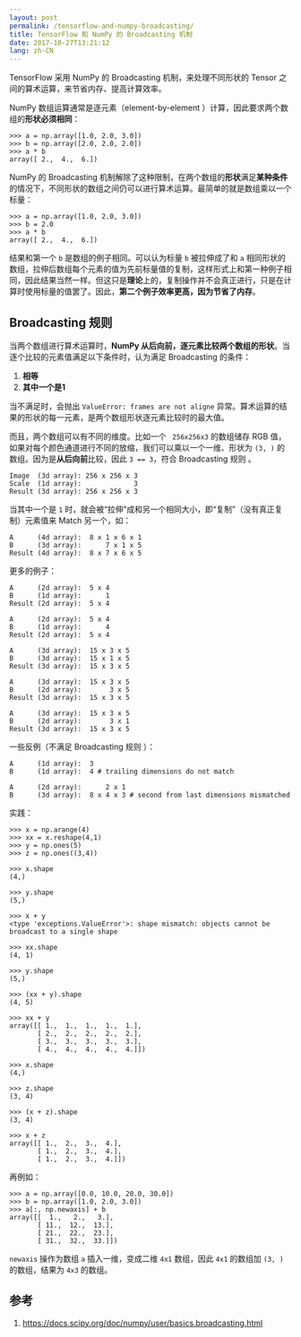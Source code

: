 ```yaml
---
layout: post
permalink: /tensorflow-and-numpy-broadcasting/
title: TensorFlow 和 NumPy 的 Broadcasting 机制
date: 2017-10-27T13:21:12
lang: zh-CN
---
```


TensorFlow 采用 NumPy 的 Broadcasting  机制，来处理不同形状的 Tensor 之间的算术运算，来节省内存、提高计算效率。

NumPy 数组运算通常是逐元素（element-by-element ）计算，因此要求两个数组的**形状必须相同**：
```
>>> a = np.array([1.0, 2.0, 3.0])
>>> b = np.array([2.0, 2.0, 2.0])
>>> a * b
array([ 2.,  4.,  6.])
```
NumPy 的 Broadcasting  机制解除了这种限制，在两个数组的**形状**满足**某种条件**的情况下，不同形状的数组之间仍可以进行算术运算。最简单的就是数组乘以一个标量：
```
>>> a = np.array([1.0, 2.0, 3.0])
>>> b = 2.0
>>> a * b
array([ 2.,  4.,  6.])
```
结果和第一个 `b` 是数组的例子相同。可以认为标量 `b` 被拉伸成了和 `a` 相同形状的数组，拉伸后数组每个元素的值为先前标量值的复制，这样形式上和第一种例子相同，因此结果当然一样。但这只是**理论**上的，复制操作并不会真正进行，只是在计算时使用标量的值罢了。因此，**第二个例子效率更高，因为节省了内存**。

## Broadcasting 规则 
当两个数组进行算术运算时，**NumPy 从后向前，逐元素比较两个数组的形状**。当逐个比较的元素值满足以下条件时，认为满足 Broadcasting 的条件：
1. **相等**
2. **其中一个是1**

当不满足时，会抛出 `ValueError: frames are not aligne` 异常。算术运算的结果的形状的每一元素，是两个数组形状逐元素比较时的最大值。

而且，两个数组可以有不同的维度。比如一个 ` 256x256x3` 的数组储存 RGB 值，如果对每个颜色通道进行不同的放缩，我们可以乘以一个一维、形状为 `(3, )` 的数组。因为是**从后向前**比较，因此 `3 == 3`，符合 Broadcasting 规则 。
```
Image  (3d array): 256 x 256 x 3
Scale  (1d array):             3
Result (3d array): 256 x 256 x 3
```


当其中一个是 `1` 时，就会被“拉伸”成和另一个相同大小，即“复制”（没有真正复制）元素值来 Match 另一个，如：
```
A      (4d array):  8 x 1 x 6 x 1
B      (3d array):      7 x 1 x 5
Result (4d array):  8 x 7 x 6 x 5
```

更多的例子：
```
A      (2d array):  5 x 4
B      (1d array):      1
Result (2d array):  5 x 4

A      (2d array):  5 x 4
B      (1d array):      4
Result (2d array):  5 x 4

A      (3d array):  15 x 3 x 5
B      (3d array):  15 x 1 x 5
Result (3d array):  15 x 3 x 5

A      (3d array):  15 x 3 x 5
B      (2d array):       3 x 5
Result (3d array):  15 x 3 x 5

A      (3d array):  15 x 3 x 5
B      (2d array):       3 x 1
Result (3d array):  15 x 3 x 5
```

一些反例（不满足 Broadcasting 规则 ）：
```
A      (1d array):  3
B      (1d array):  4 # trailing dimensions do not match

A      (2d array):      2 x 1
B      (3d array):  8 x 4 x 3 # second from last dimensions mismatched
```

实践：

```
>>> x = np.arange(4)
>>> xx = x.reshape(4,1)
>>> y = np.ones(5)
>>> z = np.ones((3,4))

>>> x.shape
(4,)

>>> y.shape
(5,)

>>> x + y
<type 'exceptions.ValueError'>: shape mismatch: objects cannot be broadcast to a single shape

>>> xx.shape
(4, 1)

>>> y.shape
(5,)

>>> (xx + y).shape
(4, 5)

>>> xx + y
array([[ 1.,  1.,  1.,  1.,  1.],
       [ 2.,  2.,  2.,  2.,  2.],
       [ 3.,  3.,  3.,  3.,  3.],
       [ 4.,  4.,  4.,  4.,  4.]])

>>> x.shape
(4,)

>>> z.shape
(3, 4)

>>> (x + z).shape
(3, 4)

>>> x + z
array([[ 1.,  2.,  3.,  4.],
       [ 1.,  2.,  3.,  4.],
       [ 1.,  2.,  3.,  4.]])
```
再例如：
```
>>> a = np.array([0.0, 10.0, 20.0, 30.0])
>>> b = np.array([1.0, 2.0, 3.0])
>>> a[:, np.newaxis] + b
array([[  1.,   2.,   3.],
       [ 11.,  12.,  13.],
       [ 21.,  22.,  23.],
       [ 31.,  32.,  33.]])
```
`newaxis` 操作为数组 `a` 插入一维，变成二维 `4x1` 数组，因此 `4x1` 的数组加 `(3, )` 的数组，结果为 `4x3` 的数组。

## 参考
1. https://docs.scipy.org/doc/numpy/user/basics.broadcasting.html
